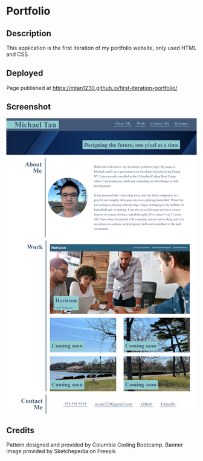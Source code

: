 # Portfolio

## Description
This application is the first iteration of my portfolio website, only used HTML and CSS.

## Deployed
Page published at https://mtan1230.github.io/first-iteration-portfolio/

## Screenshot

![Michael Tan's Portfolio](./assets/images/screencapture.png)

## Credits
Pattern designed and provided by Columbia Coding Bootcamp.
Banner image provided by Sketchepedia on Freepik